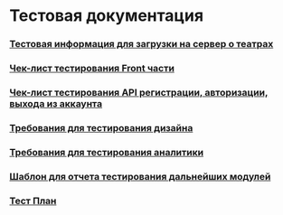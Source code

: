 # Тестовая документация

### [Тестовая информация для загрузки на сервер о театрах](https://schstp.github.io/Theater-Platform/tests/TheaterTestInfo)
### [Чек-лист тестирования Front части](https://schstp.github.io/Theater-Platform/tests/Check_List/check_list_Front)
### [Чек-лист тестирования API регистрации, авторизации, выхода из аккаунта](https://schstp.github.io/Theater-Platform/tests/Check_List/Check_List_API(Reg_Avt_Log))
### [Требования для тестирования дизайна](https://schstp.github.io/Theater-Platform/tests/Check_List/design_requirements)
### [Требования для тестирования аналитики](https://schstp.github.io/Theater-Platform/tests/Check_List/analytics_test)
### [Шаблон для отчета тестирования дальнейших модулей](https://schstp.github.io/Theater-Platform/tests/template/template)
### [Тест План](https://schstp.github.io/Theater-Platform/tests/test_plan/test_plan_finish)

